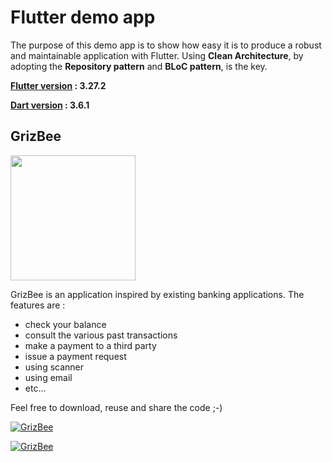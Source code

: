 # Flutter demo app

The purpose of this demo app is to show how easy it is to produce a robust and maintainable application with Flutter.
Using **Clean Architecture**, by adopting the **Repository pattern** and **BLoC pattern**, is the key.

**<ins>Flutter version</ins> : 3.27.2** 

**<ins>Dart version</ins> : 3.6.1**

## GrizBee
<img src="https://i.imgur.com/oN0eKzc.png" width="200">

GrizBee is an application inspired by existing banking applications. The features are :
* check your balance
* consult the various past transactions
* make a payment to a third party
* issue a payment request
* using scanner
* using email
* etc...

Feel free to download, reuse and share the code ;-)


[![GrizBee](https://i.imgur.com/y3x74lg.png)](https://youtu.be/WLUyTOAkVX0 "iOS version - Click to Watch!")


[![GrizBee](https://i.imgur.com/v6n240g.png)](https://youtu.be/WLUyTOAkVX0?t=120 "Android version - Click to Watch!")



